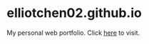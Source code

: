 # elliotchen02.github.io

My personal web portfolio. Click [here](https://elliotchen02.github.io/) to visit. 
